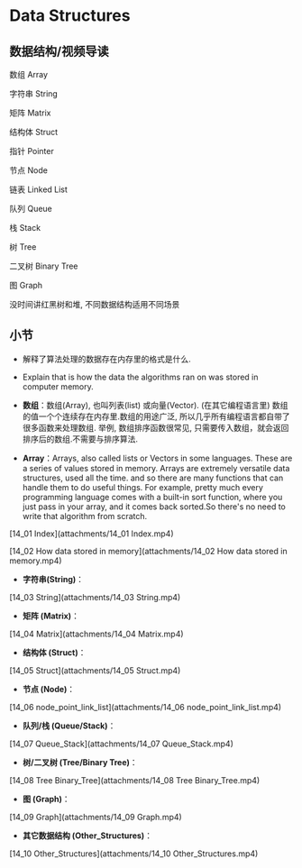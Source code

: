 Data Structures
========================
## 数据结构/视频导读

数组 Array

字符串 String

矩阵 Matrix

结构体 Struct

指针 Pointer

节点 Node

链表 Linked List

队列 Queue

栈 Stack 

树 Tree

二叉树 Binary Tree

图 Graph

没时间讲红黑树和堆, 不同数据结构适用不同场景

## 小节

* 解释了算法处理的数据存在内存里的格式是什么.

* Explain that is how the data the algorithms ran on was stored in computer memory.

* **数组**：数组(Array), 也叫列表(list) 或向量(Vector). (在其它编程语言里) 数组的值一个个连续存在内存里.数组的用途广泛, 所以几乎所有编程语言都自带了很多函数来处理数组. 举例, 数组排序函数很常见, 只需要传入数组，就会返回排序后的数组.不需要与排序算法.

* **Array**：Arrays, also called lists or Vectors in some languages. These are a series of values stored in memory. Arrays are extremely versatile data structures, used all the time. and so there are many functions that can handle them to do useful things. For example, pretty much every programming language comes with a built-in sort function, where you just pass in your array,  and it comes back sorted.So there's no need to write that algorithm from scratch.

[14_01 Index](attachments/14_01 Index.mp4)

[14_02 How data stored in memory](attachments/14_02 How data stored in memory.mp4)

* **字符串(String)**：

[14_03 String](attachments/14_03 String.mp4)

* **矩阵 (Matrix)**：

[14_04 Matrix](attachments/14_04 Matrix.mp4)

* **结构体 (Struct)**：

[14_05 Struct](attachments/14_05 Struct.mp4)

* **节点 (Node)**：

[14_06 node_point_link_list](attachments/14_06 node_point_link_list.mp4)

* **队列/栈 (Queue/Stack)**：

[14_07 Queue_Stack](attachments/14_07 Queue_Stack.mp4)

* **树/二叉树 (Tree/Binary Tree)**：

[14_08 Tree Binary_Tree](attachments/14_08 Tree Binary_Tree.mp4)

* **图 (Graph)**：

[14_09 Graph](attachments/14_09 Graph.mp4)

* **其它数据结构 (Other_Structures)**：

[14_10 Other_Structures](attachments/14_10 Other_Structures.mp4)